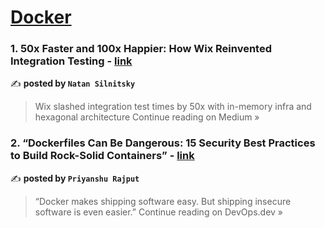 
<h1><a href=https://medium.com/tag/docker/recommended target="_blank" rel="noopener noreferrer">Docker</a></h1>
<h3>1. 50x Faster and 100x Happier: How Wix Reinvented Integration Testing - <a href="https://natansil.medium.com/50x-faster-and-100x-happier-how-wix-reinvented-integration-testing-065439276f1a?source=rss------docker-5" target="_blank" rel="noopener noreferrer">link</a></h3>

✍️ **posted by `Natan Silnitsky`**

<blockquote>Wix slashed integration test times by 50x with in-memory infra and hexagonal architecture
Continue reading on Medium »</blockquote>

<h3>2.  “Dockerfiles Can Be Dangerous: 15 Security Best Practices to Build Rock-Solid Containers” - <a href="https://blog.devops.dev/dockerfiles-can-be-dangerous-15-security-best-practices-to-build-rock-solid-containers-07ce53c758e5?source=rss------docker-5" target="_blank" rel="noopener noreferrer">link</a></h3>

✍️ **posted by `Priyanshu Rajput`**

<blockquote>“Docker makes shipping software easy. But shipping insecure software is even easier.”
Continue reading on DevOps.dev »</blockquote>

